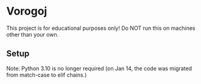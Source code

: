 # Vorogoj

This project is for educational purposes only! Do NOT run this on machines other than your own.

## Setup

Note: Python 3.10 is no longer required (on Jan 14, the code was migrated from match-case to elif chains.)
